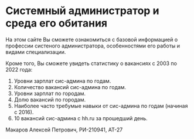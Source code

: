# Системный администратор и среда его обитания
 

На этом сайте Вы сможете ознакомиться с базовой информацией о профессии систеного администратора, особенностями его работы и видами специализации.


Кроме того, Вы сможете увидеть статистику о вакансиях с 2003 по 2022 года:


1. Уровни зарплат сис-админа по годам.
2. Количество вакансий сис-админа по годам.
3. Уровни зарплат по городам.
4. Долю вакансий по городам.
5. Наиболее часто требумые навыки от сис-админа по годам (начиная с 2016).
6. 10 вакансий сис-админа с hh.ru за прошедший день.


Макаров Алексей Петрович, РИ-210941, АТ-27

